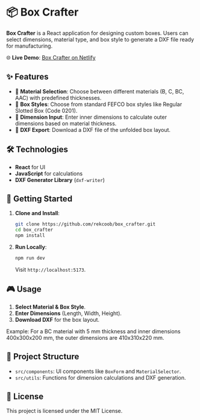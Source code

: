 # 📦 Box Crafter

**Box Crafter** is a React application for designing custom boxes. Users can select dimensions, material type, and box style to generate a DXF file ready for manufacturing.

🌐 **Live Demo**: [Box Crafter on Netlify](https://box-crafter.netlify.app)

<!-- ## Theme Demo

![Screenshot of Box Crafter](./src/assets/) -->

## ✨ Features

- 🧱 **Material Selection**: Choose between different materials (B, C, BC, AAC) with predefined thicknesses.
- 📐 **Box Styles**: Choose from standard FEFCO box styles like Regular Slotted Box (Code 0201).
- 📏 **Dimension Input**: Enter inner dimensions to calculate outer dimensions based on material thickness.
- 💾 **DXF Export**: Download a DXF file of the unfolded box layout.

## 🛠 Technologies

- **React** for UI
- **JavaScript** for calculations
- **DXF Generator Library** (`dxf-writer`)

## 🚀 Getting Started

1. **Clone and Install**:
   ```bash
   git clone https://github.com/rekcoob/box_crafter.git
   cd box_crafter
   npm install
   ```
2. **Run Locally**:
   ```bash
   npm run dev
   ```
   Visit `http://localhost:5173`.

## 🎮 Usage

1. **Select Material & Box Style**.
2. **Enter Dimensions** (Length, Width, Height).
3. **Download DXF** for the box layout.

Example: For a BC material with 5 mm thickness and inner dimensions 400x300x200 mm, the outer dimensions are 410x310x220 mm.

## 📂 Project Structure

- `src/components`: UI components like `BoxForm` and `MaterialSelector`.
- `src/utils`: Functions for dimension calculations and DXF generation.

<!-- ## 🤝 Contributing

1. Fork and clone the repo.
2. Create a branch, make changes, and open a pull request. -->

## 📄 License

This project is licensed under the MIT License.
